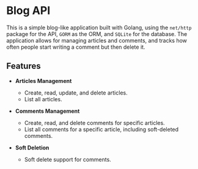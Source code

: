 # Blog API

This is a simple blog-like application built with Golang, using the `net/http` package for the API, `GORM` as the ORM, and `SQLite` for the database. The application allows for managing articles and comments, and tracks how often people start writing a comment but then delete it.

## Features

-   **Articles Management**

    -   Create, read, update, and delete articles.
    -   List all articles.

-   **Comments Management**

    -   Create, read, and delete comments for specific articles.
    -   List all comments for a specific article, including soft-deleted comments.

-   **Soft Deletion**
    -   Soft delete support for comments.

